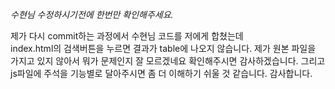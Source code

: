 *수현님 수정하시기전에 한번만 확인해주세요.*

제가 다시 commit하는 과정에서 수현님 코드를 저에게 합쳤는데<br>
index.html의 검색버튼을 누르면 결과가 table에 나오지 않습니다. 
제가 원본 파일을 가지고 있지 않아서 뭐가 문제인지 잘 모르겠네요 확인해주시면 감사하겠습니다.
그리고 js파일에 주석을 기능별로 달아주시면 좀 더 이해하기 쉬울 것 같습니다. 감사합니다.
